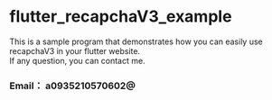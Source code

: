 # flutter_recapchaV3_example
This is a sample program that demonstrates how you can easily use recapchaV3 in your flutter website.  
If any question, you can contact me.
### Email： a0935210570602@
